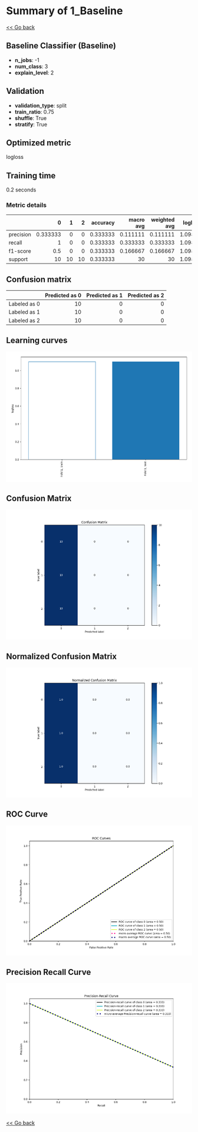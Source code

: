 # Summary of 1_Baseline

[<< Go back](../README.md)


## Baseline Classifier (Baseline)
- **n_jobs**: -1
- **num_class**: 3
- **explain_level**: 2

## Validation
 - **validation_type**: split
 - **train_ratio**: 0.75
 - **shuffle**: True
 - **stratify**: True

## Optimized metric
logloss

## Training time

0.2 seconds

### Metric details
|           |         0 |   1 |   2 |   accuracy |   macro avg |   weighted avg |   logloss |
|:----------|----------:|----:|----:|-----------:|------------:|---------------:|----------:|
| precision |  0.333333 |   0 |   0 |   0.333333 |    0.111111 |       0.111111 |   1.09861 |
| recall    |  1        |   0 |   0 |   0.333333 |    0.333333 |       0.333333 |   1.09861 |
| f1-score  |  0.5      |   0 |   0 |   0.333333 |    0.166667 |       0.166667 |   1.09861 |
| support   | 10        |  10 |  10 |   0.333333 |   30        |      30        |   1.09861 |


## Confusion matrix
|              |   Predicted as 0 |   Predicted as 1 |   Predicted as 2 |
|:-------------|-----------------:|-----------------:|-----------------:|
| Labeled as 0 |               10 |                0 |                0 |
| Labeled as 1 |               10 |                0 |                0 |
| Labeled as 2 |               10 |                0 |                0 |

## Learning curves
![Learning curves](learning_curves.png)
## Confusion Matrix

![Confusion Matrix](confusion_matrix.png)


## Normalized Confusion Matrix

![Normalized Confusion Matrix](confusion_matrix_normalized.png)


## ROC Curve

![ROC Curve](roc_curve.png)


## Precision Recall Curve

![Precision Recall Curve](precision_recall_curve.png)



[<< Go back](../README.md)

